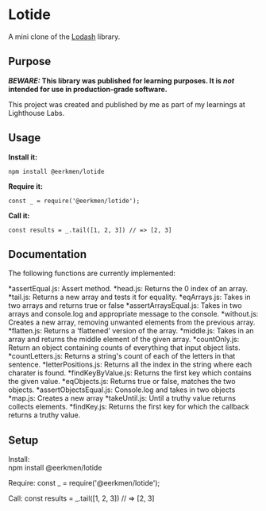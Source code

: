 # Lotide

A mini clone of the [Lodash](https://lodash.com) library.

## Purpose

**_BEWARE:_ This library was published for learning purposes. It is _not_ intended for use in production-grade software.**

This project was created and published by me as part of my learnings at Lighthouse Labs. 

## Usage

**Install it:**

`npm install @eerkmen/lotide`

**Require it:**

`const _ = require('@eerkmen/lotide');`

**Call it:**

`const results = _.tail([1, 2, 3]) // => [2, 3]`

## Documentation

The following functions are currently implemented:

  *assertEqual.js: Assert method.
  *head.js: Returns the 0 index of an array.
  *tail.js: Returns a new array and tests it for equality.
  *eqArrays.js: Takes in two arrays and returns true or false
  *assertArraysEqual.js: Takes in two arrays and console.log and appropriate message to the console.
  *without.js: Creates a new array, removing unwanted elements from the previous array.
  *flatten.js: Returns a 'flattened' version of the array.
  *middle.js: Takes in an array and returns the middle element of the given array.
  *countOnly.js: Return an object containing counts of everything that input object lists.
  *countLetters.js: Returns a string's count of each of the letters in that sentence.
  *letterPositions.js: Returns all the index in the string where each charater is found.
  *findKeyByValue.js: Returns the first key which contains the given value. 
  *eqObjects.js: Returns true or false, matches the two objects.
  *assertObjectsEqual.js: Console.log and takes in two objects
  *map.js: Creates a new array 
  *takeUntil.js: Until a truthy value returns collects elements.
  *findKey.js: Returns the first key for which the callback returns a truthy value.

## Setup
  Install:  
  npm install @eerkmen/lotide

  Require:
  const _ = require('@eerkmen/lotide');
  
  Call:
  const results = _.tail([1, 2, 3]) // => [2, 3]